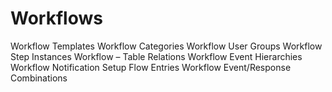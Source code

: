 # Workflows

Workflow Templates
Workflow Categories
Workflow User Groups
Workflow Step Instances
Workflow – Table Relations
Workflow Event Hierarchies
Workflow Notification Setup
Flow Entries
Workflow Event/Response Combinations